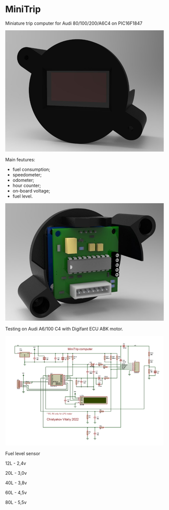 # MiniTrip
Miniature trip computer for Audi 80/100/200/A6C4 on PIC16F1847

![Front](MiniTrip_Front.jpg)

Main feutures:
- fuel consumption;
- speedometer;
- odometer;
- hour counter;
- on-board voltage;
- fuel level.


![Back](MiniTrip_Back.jpg)


Testing on Audi A6/100 C4 with Digifant ECU ABK motor.



![Schem](PCB/schematic.gif)

Fuel level sensor

12L	 	- 2,4v

20L 		- 3,0v

40L		 - 3,8v

60L		 - 4,5v

80L		 - 5,5v